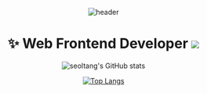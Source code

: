 <div align=center>

![header](https://capsule-render.vercel.app/api?type=cylinder&height=140&color=f8dadc&text=seoltang&fontColor=ff6e96&stroke=79dafa&strokeWidth=2&desc=설탕&descAlign=64&descAlignY=28&animation=twinkling)

# ✨ Web Frontend Developer <a href="https://velog.io/@seoltang" target="_blank"><img src="https://img.shields.io/badge/seoltang.log-20C997?style=flat&logo=velog&logoColor=white"/></a>

![seoltang's GitHub stats](https://github-readme-stats.vercel.app/api?username=seoltang&hide=stars&show_icons=true&theme=dracula)

[![Top Langs](https://github-readme-stats.vercel.app/api/top-langs/?username=seoltang&layout=compact&theme=dracula)](https://github.com/seoltang/github-readme-stats)

</div>

<!--
**seoltang/seoltang** is a ✨ _special_ ✨ repository because its `README.md` (this file) appears on your GitHub profile.

Here are some ideas to get you started:

- 🔭 I’m currently working on ...
- 🌱 I’m currently learning ...
- 👯 I’m looking to collaborate on ...
- 🤔 I’m looking for help with ...
- 💬 Ask me about ...
- 📫 How to reach me: ...
- 😄 Pronouns: ...
- ⚡ Fun fact: ...
-->
